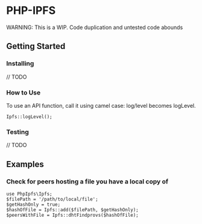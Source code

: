 # PHP-IPFS
WARNING: This is a WIP. Code duplication and untested code abounds
## Getting Started
### Installing
// TODO
### How to Use
To use an API function, call it using camel case:
log/level becomes logLevel.

```Ipfs::logLevel();```

### Testing
// TODO
## Examples
### Check for peers hosting a file you have a local copy of

```
use PhpIpfs\Ipfs;
$filePath = '/path/to/local/file';
$getHashOnly = true;
$hashOfFile = Ipfs::add($filePath, $getHashOnly);
$peersWithFile = Ipfs::dhtFindprovs($hashOfFile);
```